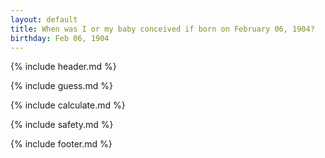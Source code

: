 ```yaml
---
layout: default
title: When was I or my baby conceived if born on February 06, 1904?
birthday: Feb 06, 1904
---
```


{% include header.md %}

{% include guess.md %}

{% include calculate.md %}

{% include safety.md %}

{% include footer.md %}



